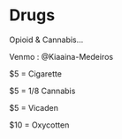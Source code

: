 # Drugs
Opioid & Cannabis...

Venmo : @Kiaaina-Medeiros

$5 = Cigarette 

$5 = 1/8 Cannabis 

$5 = Vicaden 

$10 = Oxycotten 
